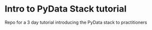 # Intro to PyData Stack tutorial

Repo for a 3 day tutorial introducing the PyData stack to practitioners
